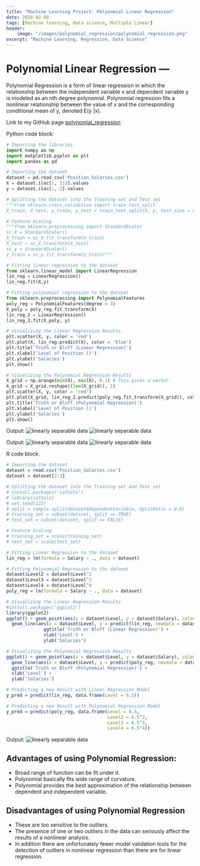 ```yaml
---
title: "Machine Learning Project: Polynomial Linear Regression"
date: 2020-02-08
tags: [Machine learning, data science, Multiple Linear]
header:
    image: "/images/polynomial_regression/polynomial_regression.png"
excerpt: "Machine Learning, Regression, Data Science"
---
```


# Polynomial Linear Regression —
Polynomial Regression is a form of linear regression in which the relationship between the independent variable x and dependent variable y is modeled as an nth degree polynomial. Polynomial regression fits a nonlinear relationship between the value of x and the corresponding conditional mean of y, denoted E(y |x).

Link to my GitHub page [polynomial_regression](https://github.com/srsapireddy/Machine-Learning-Files-in-Python-and-R/tree/master/Regression/4.%20Polynomial%20Regression)

Python code block:
```python
# Importing the libraries
import numpy as np
import matplotlib.pyplot as plt
import pandas as pd

# Importing the dataset
dataset = pd.read_csv('Position_Salaries.csv')
X = dataset.iloc[:, 1:2].values
y = dataset.iloc[:, 2].values

# Splitting the dataset into the Training set and Test set
"""from sklearn.cross_validation import train_test_split
X_train, X_test, y_train, y_test = train_test_split(X, y, test_size = 0.2, random_state = 0)"""

# Feature Scaling
"""from sklearn.preprocessing import StandardScaler
sc_X = StandardScaler()
X_train = sc_X.fit_transform(X_train)
X_test = sc_X.transform(X_test)
sc_y = StandardScaler()
y_train = sc_y.fit_transform(y_train)"""

# Fitting linear regression to the dataset
from sklearn.linear_model import LinearRegression
lin_reg = LinearRegression()
lin_reg.fit(X,y)

# Fitting polynomial regression to the dataset
from sklearn.preprocessing import PolynomialFeatures
poly_reg = PolynomialFeatures(degree = 3)
X_poly = poly_reg.fit_transform(X)
lin_reg_2 = LinearRegression()
lin_reg_2.fit(X_poly, y)

# Visualizing the Linear Regression Results
plt.scatter(X, y, color = 'red')
plt.plot(X, lin_reg.predict(X), color = 'blue')
plt.title('Truth or Bluff (Linear Regression)')
plt.xlabel('Level of Position ()')
plt.ylabel('Salaries')
plt.show()

# Visualizing the Polynomial Regression Results
X_grid = np.arange(min(X), max(X), 0.1) # This gives a vector
X_grid = X_grid.reshape((len(X_grid)), 1)
plt.scatter(X, y, color = 'red')
plt.plot(X_grid, lin_reg_2.predict(poly_reg.fit_transform(X_grid)), color = 'blue')
plt.title('Truth or Bluff (Polynomial Regression)')
plt.xlabel('Level of Position ()')
plt.ylabel('Salaries')
plt.show()
```

Output:
<img src="{{ site.url }}{{ site.baseurl }}/images/polynomial_regression/pr1.png" alt="linearly separable data">
<img src="{{ site.url }}{{ site.baseurl }}/images/polynomial_regression/pr2.png" alt="linearly separable data">

Output:
<img src="{{ site.url }}{{ site.baseurl }}/images/linear_regression/lr3.png" alt="linearly separable data">
<img src="{{ site.url }}{{ site.baseurl }}/images/linear_regression/lr4.png" alt="linearly separable data">

R code block:
```r
# Importing the dataset
dataset = read.csv('Position_Salaries.csv')
dataset = dataset[2:3]

# Splitting the dataset into the Training set and Test set
# install.packages('caTools')
# library(caTools)
# set.seed(123)
# split = sample.split(dataset$DependentVariable, SplitRatio = 0.8)
# training_set = subset(dataset, split == TRUE)
# test_set = subset(dataset, split == FALSE)

# Feature Scaling
# training_set = scale(training_set)
# test_set = scale(test_set)

# Fitting Linear Regression to the dataset
lin_reg = lm(formula = Salary ~ ., data = dataset)

# Fitting Polynomial Regression to the dataset
dataset$Level2 = dataset$Level^2
dataset$Level3 = dataset$Level^3
dataset$Level4 = dataset$Level^4
poly_reg = lm(formula = Salary ~ ., data = dataset)

# Visualizing the Linear Regression Results
#install.packages('ggplot2')
library(ggplot2)
ggplot() + geom_point(aes(x = dataset$Level, y = dataset$Salary), colour = 'red') +
  geom_line(aes(x = dataset$Level, y = predict(lin_reg, newdata = dataset)), colour = 'blue') +
              ggtitle('Truth or Bluff (Linear Regression)') +
              xlab('Level') +
              ylab('Salaries')

# Visualizing the Polynomial Regression Results
ggplot() + geom_point(aes(x = dataset$Level, y = dataset$Salary), colour = 'red') +
  geom_line(aes(x = dataset$Level, y = predict(poly_reg, newdata = dataset)), colour = 'blue') +
  ggtitle('Truth or Bluff (Polynomial Regression)') +
  xlab('Level') +
  ylab('Salaries')

# Predicting a new Result with Linear Regression Model
y_pred = predict(lin_reg, data.frame(Level = 6.5))

# Predicting a new Result with Polynomial Regression Model
y_pred = predict(poly_reg, data.frame(Level = 6.5,
                                      Level2 = 6.5^2,
                                      Level3 = 6.5^3,
                                      Level4 = 6.5^4))
```

Output:
<img src="{{ site.url }}{{ site.baseurl }}/images/polynomial_regression/pr3.png" alt="linearly separable data">

## Advantages of using Polynomial Regression:
* Broad range of function can be fit under it.
* Polynomial basically fits wide range of curvature.
* Polynomial provides the best approximation of the relationship between dependent and independent variable.

## Disadvantages of using Polynomial Regression
* These are too sensitive to the outliers.
* The presence of one or two outliers in the data can seriously affect the results of a nonlinear analysis.
* In addition there are unfortunately fewer model validation tools for the detection of outliers in nonlinear regression than there are for linear regression.
